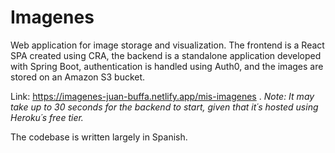 # Imagenes

Web application for image storage and visualization. The frontend is a React SPA created using CRA, the backend is a standalone application developed with Spring Boot, authentication is handled using Auth0, and the images are stored on an Amazon S3 bucket.

Link: https://imagenes-juan-buffa.netlify.app/mis-imagenes . *Note: It may take up to 30 seconds for the backend to start, given that it´s hosted using Heroku´s free tier.*

The codebase is written largely in Spanish.



